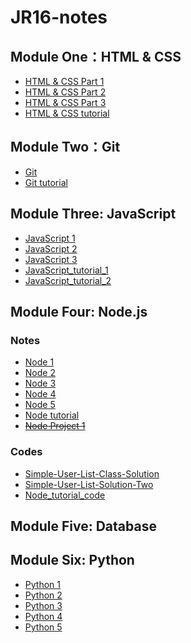# JR16-notes

## Module One：HTML & CSS
- [HTML & CSS Part 1](./HTML&CSS/HTML&CSS_1.md)<br>
- [HTML & CSS Part 2](./HTML&CSS/HTML&CSS_2.md)<br>
- [HTML & CSS Part 3](./HTML&CSS/HTML&CSS_3.md)<br>
- [HTML & CSS tutorial](./HTML&CSS/HTML&CSS_tutorial.md)<br>

## Module Two：Git
- [Git](./Git/Git.md)<br>
- [Git tutorial](./Git/Git_tutorial.md)<br>

## Module Three: JavaScript
- [JavaScript 1](./JavaScript/JavaScript_1.md)<br>
- [JavaScript 2](./JavaScript/JavaScript_2.md)<br>
- [JavaScript 3](./JavaScript/JavaScript_3.md)<br>
- [JavaScript_tutorial_1](./JavaScript/JavaScript_tutorial_1.md)<br>
- [JavaScript_tutorial_2](./JavaScript/JavaScript_tutorial_2.md)<br>

## Module Four: Node.js
### Notes
- [Node 1](./Nodejs/Node_1.md)<br>
- [Node 2](./Nodejs/Node_2.md)<br>
- [Node 3](./Nodejs/Node_3.md)<br>
- [Node 4](./Nodejs/Node_4.md)<br>
- [Node 5](./Nodejs/Node_5.md)<br>
- [Node tutorial](./Nodejs/Node_tutorial.md)<br>
- ~~[Node Project 1](./Nodejs/Node_Project1.md)~~<br>

### Codes
- [Simple-User-List-Class-Solution](https://github.com/ESJiang/JR16-notes/tree/main/Simple-User-List-Class-Solution)<br>
- [Simple-User-List-Solution-Two](https://github.com/ESJiang/JR16-notes/tree/main/Simple-User-List-Solution-Two)<br>
- [Node_tutorial_code](https://github.com/ESJiang/JR16-notes/tree/main/Node_tutorial_code)

## Module Five: Database

## Module Six: Python
- [Python 1](./Python/Python_1.md)<br>
- [Python 2](./Python/Python_2.md)<br>
- [Python 3](./Python/Python_3.md)<br>
- [Python 4](./Python/Python_4.md)<br>
- [Python 5](./Python/Python_5.md)<br>